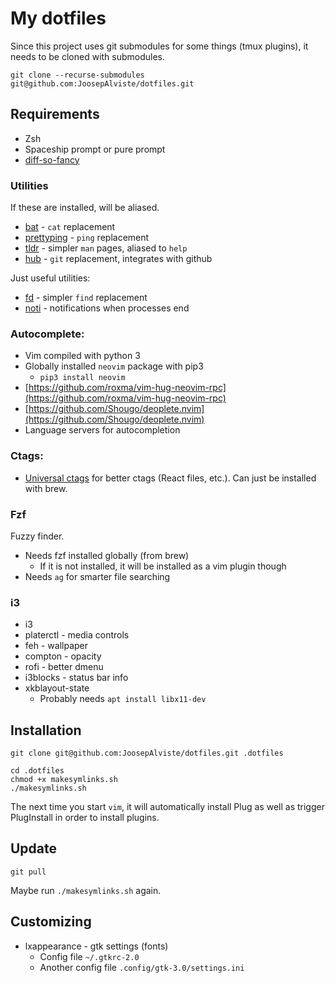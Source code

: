 # My dotfiles

Since this project uses git submodules for some things (tmux plugins), it needs
to be cloned with submodules.

```
git clone --recurse-submodules git@github.com:JoosepAlviste/dotfiles.git
```

## Requirements

* Zsh
* Spaceship prompt or pure prompt
* [diff-so-fancy](https://github.com/so-fancy/diff-so-fancy)

### Utilities

If these are installed, will be aliased.

* [bat](https://github.com/sharkdp/bat) - `cat` replacement
* [prettyping](https://github.com/denilsonsa/prettyping) - `ping` replacement
* [tldr](http://tldr.sh/) - simpler `man` pages, aliased to `help`
* [hub](https://github.com/github/hub) - `git` replacement, integrates with github

Just useful utilities:

* [fd](https://github.com/sharkdp/fd/) - simpler `find` replacement
* [noti](https://github.com/variadico/noti) - notifications when processes end

### Autocomplete:

* Vim compiled with python 3
* Globally installed `neovim` package with pip3
    - `pip3 install neovim`
* [https://github.com/roxma/vim-hug-neovim-rpc](https://github.com/roxma/vim-hug-neovim-rpc)
* [https://github.com/Shougo/deoplete.nvim](https://github.com/Shougo/deoplete.nvim)
* Language servers for autocompletion

### Ctags:

* [Universal ctags](https://github.com/universal-ctags/ctags) for better ctags 
(React files, etc.). Can just be installed with brew.

### Fzf

Fuzzy finder.

* Needs fzf installed globally (from brew)
    - If it is not installed, it will be installed as a vim plugin though
* Needs `ag` for smarter file searching

### i3

* i3
* platerctl - media controls
* feh - wallpaper
* compton - opacity
* rofi - better dmenu
* i3blocks - status bar info
* xkblayout-state
    * Probably needs `apt install libx11-dev`


## Installation

```
git clone git@github.com:JoosepAlviste/dotfiles.git .dotfiles

cd .dotfiles
chmod +x makesymlinks.sh
./makesymlinks.sh
```

The next time you start `vim`, it will automatically install Plug as well as trigger PlugInstall in order to install plugins.

## Update

```
git pull
```

Maybe run `./makesymlinks.sh` again.


## Customizing

* lxappearance - gtk settings (fonts)
    * Config file `~/.gtkrc-2.0` 
    * Another config file `.config/gtk-3.0/settings.ini`